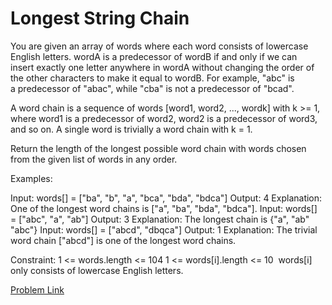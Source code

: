 # Longest String Chain

You are given an array of words where each word consists of lowercase English letters.
wordA is a predecessor of wordB if and only if we can insert exactly one letter anywhere in wordA without changing the order of the other characters to make it equal to wordB. For example, "abc" is a predecessor of "abac", while "cba" is not a predecessor of "bcad".

A word chain is a sequence of words [word1, word2, ..., wordk] with k >= 1, where word1 is a predecessor of word2, word2 is a predecessor of word3, and so on. A single word is trivially a word chain with k = 1.

Return the length of the longest possible word chain with words chosen from the given list of words in any order.

Examples:

Input: words[] = ["ba", "b", "a", "bca", "bda", "bdca"]
Output: 4
Explanation: One of the longest word chains is ["a", "ba", "bda", "bdca"].
Input: words[] = ["abc", "a", "ab"]
Output: 3
Explanation: The longest chain is {"a", "ab" "abc"}
Input: words[] = ["abcd", "dbqca"]
Output: 1
Explanation: The trivial word chain ["abcd"] is one of the longest word chains.

Constraint:
1 <= words.length <= 104
1 <= words[i].length <= 10
 words[i] only consists of lowercase English letters.

[Problem Link](https://www.geeksforgeeks.org/problems/longest-string-chain/1)